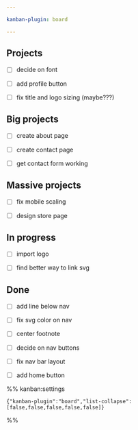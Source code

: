 ```yaml
---

kanban-plugin: board

---
```


## Projects

- [ ] decide on font
- [ ] add profile button
- [ ] fix title and logo sizing (maybe???)


## Big projects

- [ ] create about page
- [ ] create contact page
- [ ] get contact form working


## Massive projects

- [ ] fix mobile scaling
- [ ] design store page


## In progress

- [ ] import logo
- [ ] find better way to link svg


## Done

- [ ] add line below nav
- [ ] fix svg color on nav
- [ ] center footnote
- [ ] decide on nav buttons
- [ ] fix nav bar layout
- [ ] add home button




%% kanban:settings
```
{"kanban-plugin":"board","list-collapse":[false,false,false,false,false]}
```
%%